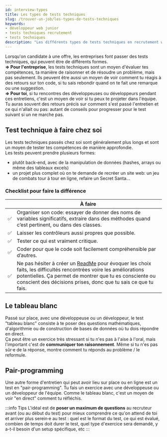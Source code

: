 ```yaml
---
id: interview-types
title: Les types de tests techniques
slug: /trouver-un-job/les-types-de-tests-techniques
keywords:
- développeur web junior
- tests techniques recrutement
- tests techniques
description: "Les différents types de tests techniques en recrutement web."
---
```


Lorsqu'on candidate à une offre, les entreprises font passer des tests techniques, qui peuvent être de différents formes.<br/>
**=> Pour l'entreprise**, les tests techniques sont un moyen d'évaluer tes compétences, ta manière de raisonner et de résoudre un problème, mais pas seulement. Ils peuvent être aussi un moyen de voir comment tu réagis à des retours sur ton code, si tu sais rebondir quand on te fait une remarque ou une suggestion.<br/>
**=> Pour toi**, si tu rencontres des développeuses ou développeurs pendant ces entretiens, c'est un moyen de voir si tu peux te projeter dans l'équipe. Tu auras souvent des retours précis sur comment s'est passé l'entretien et ce qui n'allait ou pas: autant de conseils pour progresser pour le test suivant si un ne marche pas.

## Test technique à faire chez soi
Les tests techniques passés chez soi sont généralement plus longs et sont un moyen de tester tes compétences de manière approfondie.<br/>
Les tests peuvent prendre plusieurs formes:
- plutôt back-end, avec de la manipulation de données (hashes, arrays ou même des tableaux excels)
- un projet plus complet où on te demande de recréer un site web: un jeu de combats tour à tour en ligne, refaire un Secret Santa...

### Checklist pour faire la différence
|  | À faire |
| --- | --- |
| ✅ | Organiser son code: essayer de donner des noms de variables significatifs, extraire dans des méthodes quand c’est pertinent, ou dans des classes. |
| ✅ | Laisser les contrôleurs aussi propres que possible. |
| ✅ | Tester ce qui est vraiment critique. |
| ✅ | Coder pour que le code soit facilement compréhensible par d’autres. |
| ✅ | Ne pas hésiter à créer un [ReadMe](https://readme.so) pour évoquer les choix faits, les difficultés rencontrées voire les améliorations potentielles. Ça permet de montrer que tu es consciente ou conscient des décisions prises, donc que tu sais ce que tu fais. |

## Le tableau blanc
Passé sur place, avec une développeuse ou un développeur, le test "tableau blanc" consiste à te poser des questions mathématiques, d'algorithmie ou de construction de bases de données où tu dois répondre en direct.<br/>
Ça peut être un exercice très stressant si tu n'es pas à l'aise à l'oral, mais l'important c'est de **communiquer ton raisonnement**. Même si tu n'es pas sûr·e de la réponse, montre comment tu réponds au problème / le reformule.

## Pair-programming
Une autre forme d'entretien qui peut avoir lieu sur place ou en ligne est un test en "pair-programming". Tu fais un exercice avec une développeuse ou un développeur de l'équipe. Comme le tableau blanc, c'est un moyen de voir "en direct" comment tu réfléchis.

:::info Tips
L'idéal est de <b>poser un maximum de questions</b> au recruteur avant (ou au début du test) pour mieux comprendre ce qu'on attend de toi et arriver plus serein·e au test : quel est le format du test, ce qui est évalué, combien de temps doit durer le test, quel type d'exercice sera demandé, y a-t-il besoin d'un setup spécifique, etc
:::

